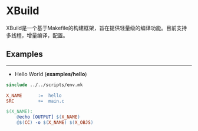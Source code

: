 # XBuild
XBuild是一个基于Makefile的构建框架，旨在提供轻量级的编译功能。目前支持多线程，增量编译，配置。

## Examples
---
- Hello World (**examples/hello**)

```makefile
sinclude ../../scripts/env.mk

X_NAME		:=	hello
SRC			+=	main.c

$(X_NAME):
	@echo [OUTPUT] $(X_NAME)
	@$(CC) -o $(X_NAME) $(X_OBJS)
```